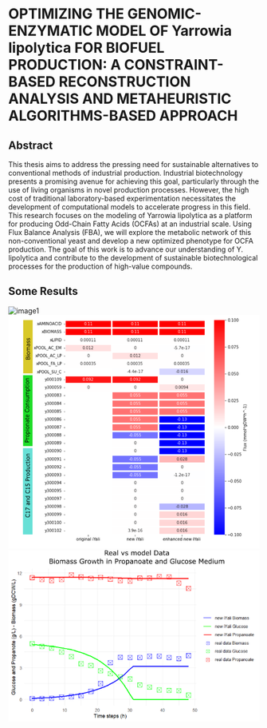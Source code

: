 # OPTIMIZING THE GENOMIC-ENZYMATIC MODEL OF Yarrowia lipolytica FOR BIOFUEL PRODUCTION: A CONSTRAINT-BASED RECONSTRUCTION ANALYSIS AND METAHEURISTIC ALGORITHMS-BASED APPROACH

## Abstract

This thesis aims to address the pressing need for sustainable alternatives to conventional methods of industrial production. Industrial biotechnology presents a promising avenue for achieving this goal, particularly through the use of living organisms in novel production processes. However, the high cost of traditional laboratory-based experimentation necessitates the development of computational models to accelerate progress in this field. This research focuses on the modeling of Yarrowia lipolytica as a platform for producing Odd-Chain Fatty Acids (OCFAs) at an industrial scale. Using Flux Balance Analysis (FBA), we will explore the metabolic network of this non-conventional yeast and develop a new optimized phenotype for OCFA production. The goal of this work is to advance our understanding of Y. lipolytica and contribute to the development of sustainable biotechnological processes for the production of high-value compounds.

## Some Results

![image1](%OCFA.png)
![image2](bitmapheatmap4.png)
![image3](glucosepropgraph2.png)
